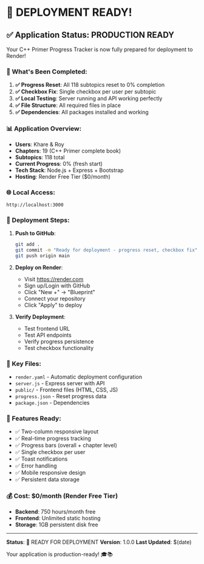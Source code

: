 # 🚀 DEPLOYMENT READY!

## ✅ Application Status: PRODUCTION READY

Your C++ Primer Progress Tracker is now fully prepared for deployment to Render!

### 🎯 What's Been Completed:

1. **✅ Progress Reset**: All 118 subtopics reset to 0% completion
2. **✅ Checkbox Fix**: Single checkbox per user per subtopic
3. **✅ Local Testing**: Server running and API working perfectly
4. **✅ File Structure**: All required files in place
5. **✅ Dependencies**: All packages installed and working

### 📊 Application Overview:

- **Users**: Khare & Roy
- **Chapters**: 19 (C++ Primer complete book)
- **Subtopics**: 118 total
- **Current Progress**: 0% (fresh start)
- **Tech Stack**: Node.js + Express + Bootstrap
- **Hosting**: Render Free Tier ($0/month)

### 🌐 Local Access:
```
http://localhost:3000
```

### 🚀 Deployment Steps:

1. **Push to GitHub**:
   ```bash
   git add .
   git commit -m "Ready for deployment - progress reset, checkbox fix"
   git push origin main
   ```

2. **Deploy on Render**:
   - Visit https://render.com
   - Sign up/Login with GitHub
   - Click "New +" → "Blueprint"
   - Connect your repository
   - Click "Apply" to deploy

3. **Verify Deployment**:
   - Test frontend URL
   - Test API endpoints
   - Verify progress persistence
   - Test checkbox functionality

### 📁 Key Files:

- `render.yaml` - Automatic deployment configuration
- `server.js` - Express server with API
- `public/` - Frontend files (HTML, CSS, JS)
- `progress.json` - Reset progress data
- `package.json` - Dependencies

### 🎉 Features Ready:

- ✅ Two-column responsive layout
- ✅ Real-time progress tracking
- ✅ Progress bars (overall + chapter level)
- ✅ Single checkbox per user
- ✅ Toast notifications
- ✅ Error handling
- ✅ Mobile responsive design
- ✅ Persistent data storage

### 💰 Cost: $0/month (Render Free Tier)

- **Backend**: 750 hours/month free
- **Frontend**: Unlimited static hosting
- **Storage**: 1GB persistent disk free

---

**Status**: 🚀 READY FOR DEPLOYMENT
**Version**: 1.0.0
**Last Updated**: $(date)

Your application is production-ready! 🎓📚
